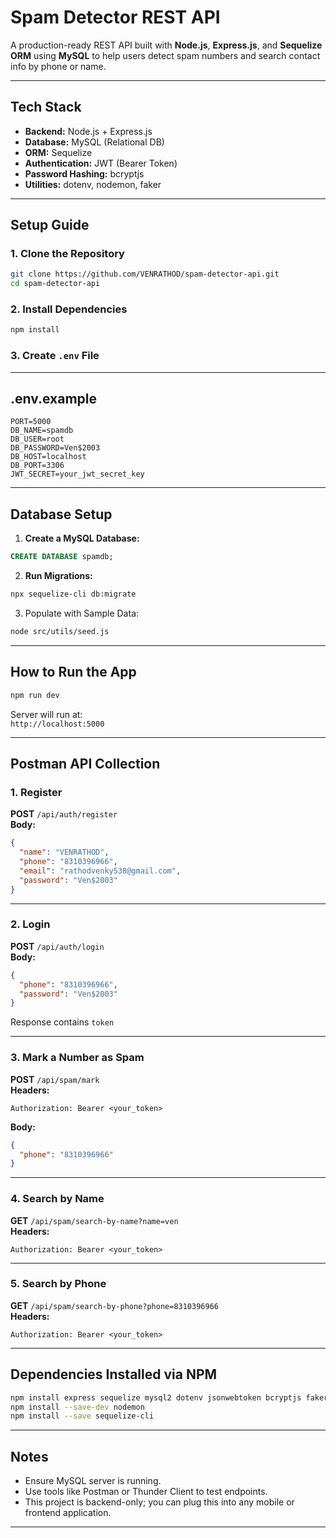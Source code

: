 # Spam Detector REST API

A production-ready REST API built with **Node.js**, **Express.js**, and **Sequelize ORM** using **MySQL** to help users detect spam numbers and search contact info by phone or name.

---

## Tech Stack

- **Backend:** Node.js + Express.js
- **Database:** MySQL (Relational DB)
- **ORM:** Sequelize
- **Authentication:** JWT (Bearer Token)
- **Password Hashing:** bcryptjs
- **Utilities:** dotenv, nodemon, faker

---

## Setup Guide

### 1. Clone the Repository

```bash
git clone https://github.com/VENRATHOD/spam-detector-api.git
cd spam-detector-api
```

### 2. Install Dependencies

```bash
npm install
```

### 3. Create `.env` File



---

##  .env.example

```env
PORT=5000
DB_NAME=spamdb
DB_USER=root
DB_PASSWORD=Ven$2003
DB_HOST=localhost
DB_PORT=3306
JWT_SECRET=your_jwt_secret_key
```

---

## Database Setup

1. **Create a MySQL Database:**

```sql
CREATE DATABASE spamdb;
```

2. **Run Migrations:**

```bash
npx sequelize-cli db:migrate
```

3.  Populate with Sample Data:

```bash
node src/utils/seed.js
```

---

## How to Run the App

```bash
npm run dev
```

Server will run at:  
`http://localhost:5000`

---

##  Postman API Collection

###  1. Register

**POST** `/api/auth/register`  
**Body:**
```json
{
  "name": "VENRATHOD",
  "phone": "8310396966",
  "email": "rathodvenky538@gmail.com",
  "password": "Ven$2003"
}
```

---

###  2. Login

**POST** `/api/auth/login`  
**Body:**
```json
{
  "phone": "8310396966",
  "password": "Ven$2003"
}
```

 Response contains `token`

---

###  3. Mark a Number as Spam

**POST** `/api/spam/mark`  
**Headers:**
```
Authorization: Bearer <your_token>
```
**Body:**
```json
{
  "phone": "8310396966"
}
```

---

###  4. Search by Name

**GET** `/api/spam/search-by-name?name=ven`  
**Headers:**
```
Authorization: Bearer <your_token>
```

---

###  5. Search by Phone

**GET** `/api/spam/search-by-phone?phone=8310396966`  
**Headers:**
```
Authorization: Bearer <your_token>
```

---

##  Dependencies Installed via NPM

```bash
npm install express sequelize mysql2 dotenv jsonwebtoken bcryptjs faker cors
npm install --save-dev nodemon
npm install --save sequelize-cli
```

---

##  Notes

- Ensure MySQL server is running.
- Use tools like Postman or Thunder Client to test endpoints.
- This project is backend-only; you can plug this into any mobile or frontend application.

---


